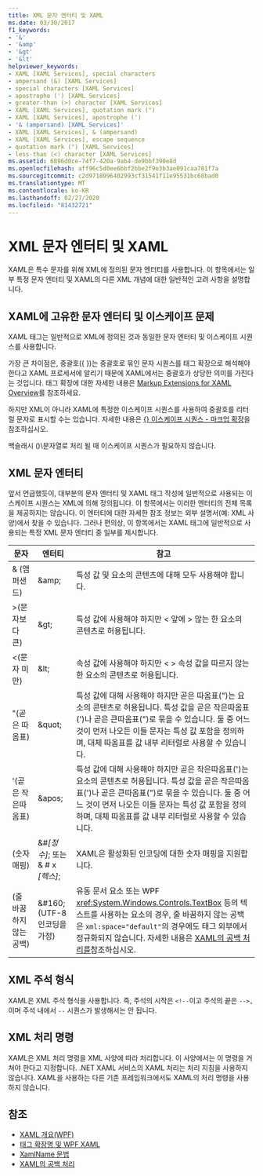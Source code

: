 ```yaml
---
title: XML 문자 엔터티 및 XAML
ms.date: 03/30/2017
f1_keywords:
- '&'
- '&amp'
- '&gt'
- '&lt'
helpviewer_keywords:
- XAML [XAML Services], special characters
- ampersand (&) [XAML Services]
- special characters [XAML Services]
- apostrophe (') [XAML Services]
- greater-than (>) character [XAML Services]
- XAML [XAML Services], quotation mark (")
- XAML [XAML Services], apostrophe (')
- '& (ampersand) [XAML Services]'
- XAML [XAML Services], & (ampersand)
- XAML [XAML Services], escape sequence
- quotation mark (") [XAML Services]
- less-than (<) character [XAML Services]
ms.assetid: 6896d0ce-74f7-420a-9ab4-de9bbf390e8d
ms.openlocfilehash: aff96c5d0ee6bbf2bbe2f9e3b3ae091caa781f7a
ms.sourcegitcommit: c2d9718996402993cf31541f11e95531bc68bad0
ms.translationtype: MT
ms.contentlocale: ko-KR
ms.lasthandoff: 02/27/2020
ms.locfileid: "81432721"
---
```

# <a name="xml-character-entities-and-xaml"></a>XML 문자 엔터티 및 XAML

XAML은 특수 문자를 위해 XML에 정의된 문자 엔터티를 사용합니다. 이 항목에서는 일부 특정 문자 엔터티 및 XAML의 다른 XML 개념에 대한 일반적인 고려 사항을 설명합니다.

## <a name="character-entities-and-escaping-issues-that-are-unique-to-xaml"></a>XAML에 고유한 문자 엔터티 및 이스케이프 문제

XAML 태그는 일반적으로 XML에 정의된 것과 동일한 문자 엔터티 및 이스케이프 시퀀스를 사용합니다.

가장 큰 차이점은, 중괄호({ })는 중괄호로 묶인 문자 시퀀스를 태그 확장으로 해석해야 한다고 XAML 프로세서에 알리기 때문에 XAML에서는 중괄호가 상당한 의미를 가진다는 것입니다. 태그 확장에 대한 자세한 내용은 [Markup Extensions for XAML Overview](markup-extensions-overview.md)를 참조하세요.

하지만 XML이 아니라 XAML에 특정한 이스케이프 시퀀스를 사용하여 중괄호를 리터럴 문자로 표시할 수는 있습니다. 자세한 내용은 [ {} 이스케이프 시퀀스 - 마크업 확장](escape-sequence-markup-extension.md)을 참조하십시오.

백슬래시 ()\\문자열로 처리 될 때 이스케이프 시퀀스가 필요하지 않습니다.

## <a name="xml-character-entities"></a>XML 문자 엔터티

앞서 언급했듯이, 대부분의 문자 엔터티 및 XAML 태그 작성에 일반적으로 사용되는 이스케이프 시퀀스는 XML에 의해 정의됩니다. 이 항목에서는 이러한 엔터티의 전체 목록을 제공하지는 않습니다. 이 엔터티에 대한 자세한 참조 정보는 외부 설명서(예: XML 사양)에서 찾을 수 있습니다. 그러나 편의상, 이 항목에서는 XAML 태그에 일반적으로 사용되는 특정 XML 문자 엔터티 중 일부를 제시합니다.

|문자|엔터티|참고|
|---------------|------------|-----------|
|& (앰퍼샌드)|\&amp;|특성 값 및 요소의 콘텐츠에 대해 모두 사용해야 합니다.|
|>(문자보다 큰)|\&gt;|특성 값에 사용해야 하지만 < 앞에 > 않는 한 요소의 콘텐츠로 허용됩니다.|
|<(문자 미만)|\&lt;|속성 값에 사용해야 하지만 \< > 속성 값을 따르지 않는 한 요소의 콘텐츠로 허용됩니다.|
|"(곧은 따옴표)|\&quot;|특성 값에 대해 사용해야 하지만 곧은 따옴표(")는 요소의 콘텐츠로 허용됩니다. 특성 값을 곧은 작은따옴표(')나 곧은 큰따옴표(")로 묶을 수 있습니다. 둘 중 어느 것이 먼저 나오든 이들 문자는 특성 값 포함을 정의하며, 대체 따옴표를 값 내부 리터럴로 사용할 수 있습니다.|
|'(곧은 작은따옴표)|\&apos;|특성 값에 대해 사용해야 하지만 곧은 작은따옴표(')는 요소의 콘텐츠로 허용됩니다. 특성 값을 곧은 작은따옴표(')나 곧은 큰따옴표(")로 묶을 수 있습니다. 둘 중 어느 것이 먼저 나오든 이들 문자는 특성 값 포함을 정의하며, 대체 따옴표를 값 내부 리터럴로 사용할 수 있습니다.|
|(숫자 매핑)|&#*[정수]*; 또는 & # x *[헥스]*;|XAML은 활성화된 인코딩에 대한 숫자 매핑을 지원합니다.|
|(줄 바꿈하지 않는 공백)|&\#160; (UTF-8 인코딩을 가정)|유동 문서 요소 또는 WPF <xref:System.Windows.Controls.TextBox> 등의 텍스트를 사용하는 요소의 경우, 줄 바꿈하지 않는 공백은 `xml:space="default"`의 경우에도 태그 외부에서 정규화되지 않습니다. 자세한 내용은 [XAML의 공백 처리를](white-space-processing.md)참조하십시오.|

## <a name="xml-comment-format"></a>XML 주석 형식

XAML은 XML 주석 형식을 사용합니다. 즉, 주석의 시작은 `<!--`이고 주석의 끝은 `-->,`이며 주석 내에서 `--` 시퀀스가 발생해서는 안 됩니다.

## <a name="xml-processing-instructions"></a>XML 처리 명령

XAML은 XML 처리 명령을 XML 사양에 따라 처리합니다. 이 사양에서는 이 명령을 거쳐야 한다고 지정합니다. .NET XAML 서비스의 XAML 처리는 처리 지침을 사용하지 않습니다. XAML을 사용하는 다른 기존 프레임워크에서도 XAML의 처리 명령을 사용하지 않습니다.

## <a name="see-also"></a>참조

- [XAML 개요(WPF)](../fundamentals/xaml.md)
- [태그 확장명 및 WPF XAML](../../framework/wpf/advanced/markup-extensions-and-wpf-xaml.md)
- [XamlName 문법](xamlname-grammar.md)
- [XAML의 공백 처리](white-space-processing.md)
